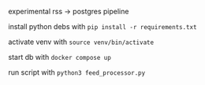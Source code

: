 experimental rss -> postgres pipeline

install python debs with `pip install -r requirements.txt`

activate venv with `source venv/bin/activate`

start db with `docker compose up`

run script with `python3 feed_processor.py`
